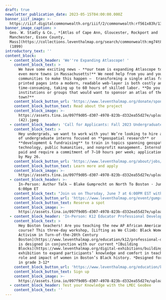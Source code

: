 ```yaml
---
draft: true
newsletter_publication_date: 2023-05-15T04:00:00.000Z
banner_iiif_image: >-
  https://iiif.digitalcommonwealth.org/iiif/2/commonwealth:rf561x83h/1351,1894,7796,3192/2000,/0/default.jpg
banner_image_caption: >
  Geo. W. Stadly & Co., *[Atlas of Cape Ann, Gloucester, Rockport and
  Manchester, Essex County,
  Mass](https://collections.leventhalmap.org/search/commonwealth:mg74t813q)*
  (1899)
introductory_text: ''
content_block:
  - content_block_header: 'We''re Expanding Atlascope! '
    content_block_text: >
      We have some exciting news - **our team is expanding Atlascope to cover
      even more towns in Massachusetts!** We need help from you and your
      communities to make this happen —  transforming a single atlas from
      printed pages into a modern, readable web-layer is both costly and
      time-consuming, taking up to 60 hours of skilled labor. **Do you know
      institutions or groups that would want to sponsor an atlas of their
      town?**
    content_block_button_url: 'https://www.leventhalmap.org/donate/sponsor-an-atlas/'
    content_block_button_text: Read about the project
    content_block_image: >-
      https://assets.tina.io/097f9d05-d307-4978-823b-d332ea55d27e/uploads/microsoftteams-image
      (42).jpeg
  - content_block_header: 'Call for Applicants: Fall 2023 Undergraduate Internships'
    content_block_text: >
      Hey undergrads, we want to work with you! We’re looking to hire a cohort
      of undergraduate interns focused on **geospatial research** or
      **development & fundraising** to train in topics spanning geospatial
      technology, public humanities, and nonprofit management. Internships are
      paid and require a commitment of 7–10 hours per week; applications are due
      by May 26.
    content_block_button_url: 'https://www.leventhalmap.org/about/jobs/2023-fall-internships/'
    content_block_button_text: Learn more and apply
    content_block_image: >-
      https://assets.tina.io/097f9d05-d307-4978-823b-d332ea55d27e/uploads/15f68003e35d9f3cc87ece50b5a5c208.jpeg
  - content_block_header: >-
      In-Person: Author Talk — Blake Gumprecht on North To Boston · June 7,
      6:00pm ET
    content_block_text: "Join us on Thursday, June 7 at 6:00PM EST with\_**Blake Gumprecht**\_for a talk on his new book,\_*[North to Boston: Life Histories from the Black Great Migration in New England](https://global.oup.com/academic/product/north-to-boston-9780197614440?cc=us\\&lang=en&)*. *North to Boston* traces the history of the Great Migration, when tens of thousands of Black people moved to Boston from the South, and explores its impacts in greater depth through the lives of ten individuals, each the subject of one chapter.\n"
    content_block_button_url: 'https://www.leventhalmap.org/event/gumprecht-author-talk/'
    content_block_button_text: Reserve a spot
    content_block_image: >-
      https://assets.tina.io/097f9d05-d307-4978-823b-d332ea55d27e/uploads/NTBFULLCROP.jpeg
  - content_block_header: 'In-Person: K12 Educator Professional Development Workshop · July 10-12 '
    content_block_text: >
      Hey Boston teachers! Are you teaching the new AP African American Studies
      course? This three-day workshop, [Lifting as We Climb: Black Women’s
      Activism in Turn-of-the-20th Century
      Boston](https://www.leventhalmap.org/education/k12/professional-development/),
      is designed in conjunction with our current *[Building
      Blocks](https://www.leventhalmap.org/digital-exhibitions/building-blocks/)*
      exhibition to expand participants’ knowledge and comfort in teaching the
      role and impact of women in Boston’s Black history. *Designed for teachers
      in grade 3-12*
    content_block_button_url: 'https://www.leventhalmap.org/education/k12/professional-development/'
    content_block_button_text: Sign up
    content_block_image: >-
      https://assets.tina.io/097f9d05-d307-4978-823b-d332ea55d27e/uploads/LiftingCrop.jpg
  - content_block_header: Test your Knowledge with the LMEC GeoBee
    content_block_text: ''
---
```



























